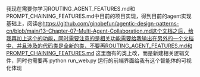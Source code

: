 我现在需要你学习ROUTING_AGENT_FEATURES.md和PROMPT_CHAINING_FEATURES.md中目前的项目实现，得到目前的agent实现基础上，阅读@https://github.com/ginobefun/agentic-design-patterns-cn/blob/main/13-Chapter-07-Multi-Agent-Collaboration.md这个文档之后，给我再加上这个的功能，同时需要注意的是相关功能需要给我输出在另外的一个文档中，并且涉及的代码类是全新的类，不要再ROUTING_AGENT_FEATURES.md和PROMPT_CHAINING_FEATURES.md 这里面有的类上改，而是新建相关逻辑文件，同时也需要再 python run_web.py 运行的前端界面给我有这个智能体的可视化体现